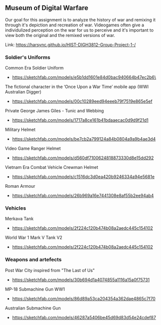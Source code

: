 ## Museum of Digital Warfare 

Our goal for this assignment is to analyze the history of war and remixing it through it's depiction and recreation of war. Videogames often give a individulized perception on the war for us to perceive and it's important to view both the original and the remixed versions of war. 

Link: https://harsync.github.io/HIST-DIGH3812-Group-Project-1-/

### Soldier's Uniforms
Common Era Soldier Uniform
- https://sketchfab.com/models/e5b1dd1601e84d0bac940664b47ec2b6\

The fictional character in the ‘Once Upon a War Time’ mobile app (WWI Australian Digger)
- https://sketchfab.com/models/00c10289eed94eeeb79f7519e865e5ef

Private George James Giles - Tunic and Webbing
- https://sketchfab.com/models/1717a8ce161b41bdaaecac0d9d9f21d1

Military Helmet 
- https://sketchfab.com/models/be7cb2a799124a84b0804a9a9b4ae3d4

Video Game Ranger Helmet
- https://sketchfab.com/models/d560df7100624818873330d8e15dd292

Vietnam Era Combat Vehicle Crewman Helmet
- https://sketchfab.com/models/c1516dc3d0ea420b9246334a94e5681e

Roman Armour
- https://sketchfab.com/models/26b969a16e7441308e8af55b2ee94ab4


### Vehicles

Merkava Tank
- https://sketchfab.com/models/2f224c120b474b08a2aedc445c154102

World War 1 Mark V Tank V2
- https://sketchfab.com/models/2f224c120b474b08a2aedc445c154102


### Weapons and artefects

Post War City inspired from "The Last of Us"
- https://sketchfab.com/models/30b694d1a4074855a1116a15a0f75731

MP-18 Submachine Gun WW1
 - https://sketchfab.com/models/86d89a53ca204354a362dae4865c7f70
 
 Australian Submachine Gun
 - https://sketchfab.com/models/46287a5406be45d69d83d54e24cdef87
 
